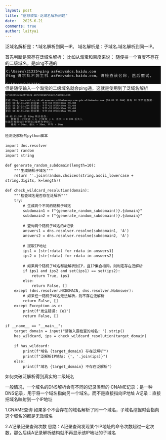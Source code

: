 ```yaml
---
layout: post
title: "信息收集-泛域名解析问题"
date:   2025-6-21
comments: true
author: laitya1
---
```


泛域名解析是：*.域名解析到同一IP。
域名解析是：子域名.域名解析到同一IP。

首先判断是否存在泛域名解析：
比如从淘宝和百度来说：
随便拼一个百度不存在的二级域名，是ping不通的
![3c599d6d0901c92dfa404af4b099f2c4.png](../images/3c599d6d0901c92dfa404af4b099f2c4.png)
但是随便输入一个淘宝的二级域名就会ping通，这就是使用到了泛域名解析
![d72bf15651e961c463aeb0412b9ef0ee.png](../images/d72bf15651e961c463aeb0412b9ef0ee.png)
```
检测泛解析的python脚本

import dns.resolver
import random
import string

def generate_random_subdomain(length=10):
    """生成随机子域名"""
    return ''.join(random.choices(string.ascii_lowercase + string.digits, k=length))

def check_wildcard_resolution(domain):
    """检查域名是否存在泛解析"""
    try:
        # 生成两个不同的随机子域名
        subdomain1 = f"{generate_random_subdomain()}.{domain}"
        subdomain2 = f"{generate_random_subdomain()}.{domain}"

        # 查询两个随机子域名的A记录
        answers1 = dns.resolver.resolve(subdomain1, 'A')
        answers2 = dns.resolver.resolve(subdomain2, 'A')

        # 提取IP地址
        ips1 = [str(rdata) for rdata in answers1]
        ips2 = [str(rdata) for rdata in answers2]

        # 如果两个随机子域名都能解析到IP，且IP集合相同，则判定存在泛解析
        if ips1 and ips2 and set(ips1) == set(ips2):
            return True, ips1
        else:
            return False, []
    except (dns.resolver.NXDOMAIN, dns.resolver.NoAnswer):
        # 如果任一随机子域名无法解析，则不存在泛解析
        return False, []
    except Exception as e:
        print(f"发生错误: {e}")
        return False, []

if __name__ == "__main__":
    target_domain = input("请输入要检查的域名: ").strip()
    has_wildcard, ips = check_wildcard_resolution(target_domain)

    if has_wildcard:
        print(f"域名 {target_domain} 存在泛解析")
        print(f"泛解析IP地址: {', '.join(ips)}")
    else:
        print(f"域名 {target_domain} 不存在泛解析")
```
如何突破泛解析得到真实的二级域名

一般情况，一个域名的DNS解析会有不同的记录类型的
CNAME记录：是一种DNS记录，用于将一个域名指向另一个域名，而不是直接指向IP地址
A记录：直接把域名映射到一个IP地址

1.CNAME查询
如果多个不会存在的域名解析了同一个域名，子域名挖掘时会指向这个域名的都是无效域名

2.A记录记录查询次数
思路：A记录查询发现某个IP地址的命令次数超过一定次数，那么后续A记录解析结构就不再显示该IP地址的子域名
